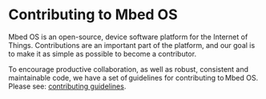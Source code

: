 # Contributing to Mbed OS

Mbed OS is an open-source, device software platform for the Internet of Things. Contributions are an important part of the platform, and our goal is to make it as simple as possible to become a contributor.

To encourage productive collaboration, as well as robust, consistent and maintainable code, we have a set of guidelines for contributing to Mbed OS. Please see: [contributing guidelines](https://os.mbed.com/docs/latest/reference/contributing.html).
